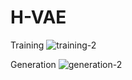 # H-VAE
Training
![training-2](https://user-images.githubusercontent.com/99331278/191777709-52d8a58b-bd35-449e-9ecf-298589e366a1.png)

Generation
![generation-2](https://user-images.githubusercontent.com/99331278/191778151-e4c97754-56a7-46f4-b908-44ca882a63ae.png)
